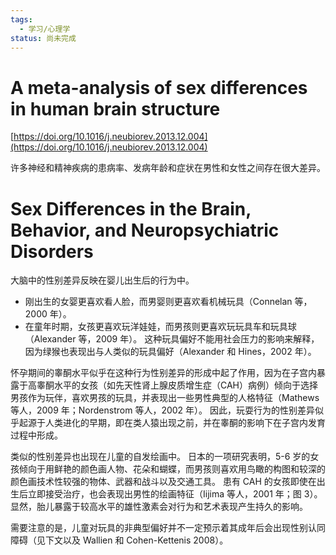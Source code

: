 ```yaml
---
tags:
  - 学习/心理学
status: 尚未完成
---
```

# A meta-analysis of sex differences in human brain structure

[https://doi.org/10.1016/j.neubiorev.2013.12.004](https://doi.org/10.1016/j.neubiorev.2013.12.004)




许多神经和精神疾病的患病率、发病年龄和症状在男性和女性之间存在很大差异。

# Sex Differences in the Brain, Behavior, and Neuropsychiatric Disorders

大脑中的性别差异反映在婴儿出生后的行为中。 
 - 刚出生的女婴更喜欢看人脸，而男婴则更喜欢看机械玩具（Connelan 等，2000 年）。
 - 在童年时期，女孩更喜欢玩洋娃娃，而男孩则更喜欢玩玩具车和玩具球（Alexander 等，2009 年）。 
 这种玩具偏好不能用社会压力的影响来解释，因为绿猴也表现出与人类似的玩具偏好（Alexander 和 Hines，2002 年）。 
 
 怀孕期间的睾酮水平似乎在这种行为性别差异的形成中起了作用，因为在子宫内暴露于高睾酮水平的女孩（如先天性肾上腺皮质增生症（CAH）病例）倾向于选择男孩作为玩伴，喜欢男孩的玩具，并表现出一些男性典型的人格特征（Mathews 等人，2009 年；Nordenstrom 等人，2002 年）。 因此，玩耍行为的性别差异似乎起源于人类进化的早期，即在类人猿出现之前，并在睾酮的影响下在子宫内发育过程中形成。 
 
 类似的性别差异也出现在儿童的自发绘画中。 日本的一项研究表明，5-6 岁的女孩倾向于用鲜艳的颜色画人物、花朵和蝴蝶，而男孩则喜欢用鸟瞰的构图和较深的颜色画技术性较强的物体、武器和战斗以及交通工具。 患有 CAH 的女孩即使在出生后立即接受治疗，也会表现出男性的绘画特征（Iijima 等人，2001 年；图 3）。 显然，胎儿暴露于较高水平的雄性激素会对行为和艺术表现产生持久的影响。 
 
 需要注意的是，儿童对玩具的非典型偏好并不一定预示着其成年后会出现性别认同障碍（见下文以及 Wallien 和 Cohen-Kettenis 2008）。